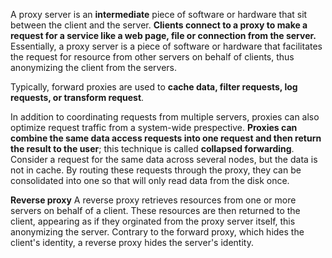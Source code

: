 A proxy server is an **intermediate** piece of software or hardware that sit between the client and the server. **Clients connect to a proxy to make a request for a service like a web page, file or connection from the server.** Essentially, a proxy server is a piece of software or hardware that facilitates the request for resource from other servers on behalf of clients, thus anonymizing the client from the servers.

Typically, forward proxies are used to **cache data, filter requests, log requests, or transform request**.

In addition to coordinating requests from multiple servers, proxies can also optimize request traffic from a system-wide prespective. **Proxies can combine the same data access requests into one request and then return the result to the user**; this technique is called **collapsed forwarding**. Consider a request for the same data across several nodes, but the data is not in cache. By routing these requests through the proxy, they can be consolidated into one so that will only read data from the disk once.

**Reverse proxy** A reverse proxy retrieves resources from one or more servers on behalf of a client. These resources are then returned to the client, appearing as if they orginated from the proxy server itself, this anonymizing the server. Contrary to the forward proxy, which hides the client's identity, a reverse proxy hides the server's identity.